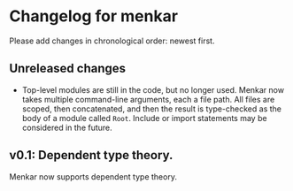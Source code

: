 # Changelog for menkar
Please add changes in chronological order: newest first.

## Unreleased changes
* Top-level modules are still in the code, but no longer used. Menkar now takes multiple command-line arguments, each a file path. All files are scoped, then concatenated, and then the result is type-checked as the body of a module called `Root`. Include or import statements may be considered in the future.

## v0.1: Dependent type theory.
Menkar now supports dependent type theory.
